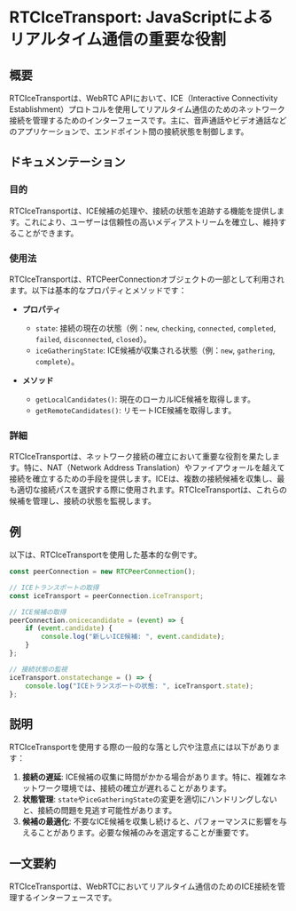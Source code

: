 <!--
Meta Description: # RTCIceTransport: JavaScriptによるリアルタイム通信の重要な役割 ## 概要 RTCIceTransportは、WebRTC APIにおいて、ICE（Interactive Connectivity Establishment）プロトコルを使用してリアルタイム通信のための...
Meta Keywords: rtcicetransportは, icetransport, state, new, peerconnection
-->

# RTCIceTransport: JavaScriptによるリアルタイム通信の重要な役割

## 概要
RTCIceTransportは、WebRTC APIにおいて、ICE（Interactive Connectivity Establishment）プロトコルを使用してリアルタイム通信のためのネットワーク接続を管理するためのインターフェースです。主に、音声通話やビデオ通話などのアプリケーションで、エンドポイント間の接続状態を制御します。

## ドキュメンテーション
### 目的
RTCIceTransportは、ICE候補の処理や、接続の状態を追跡する機能を提供します。これにより、ユーザーは信頼性の高いメディアストリームを確立し、維持することができます。

### 使用法
RTCIceTransportは、RTCPeerConnectionオブジェクトの一部として利用されます。以下は基本的なプロパティとメソッドです：

- **プロパティ**
  - `state`: 接続の現在の状態（例：`new`, `checking`, `connected`, `completed`, `failed`, `disconnected`, `closed`）。
  - `iceGatheringState`: ICE候補が収集される状態（例：`new`, `gathering`, `complete`）。

- **メソッド**
  - `getLocalCandidates()`: 現在のローカルICE候補を取得します。
  - `getRemoteCandidates()`: リモートICE候補を取得します。

### 詳細
RTCIceTransportは、ネットワーク接続の確立において重要な役割を果たします。特に、NAT（Network Address Translation）やファイアウォールを越えて接続を確立するための手段を提供します。ICEは、複数の接続候補を収集し、最も適切な接続パスを選択する際に使用されます。RTCIceTransportは、これらの候補を管理し、接続の状態を監視します。

## 例
以下は、RTCIceTransportを使用した基本的な例です。

```javascript
const peerConnection = new RTCPeerConnection();

// ICEトランスポートの取得
const iceTransport = peerConnection.iceTransport;

// ICE候補の取得
peerConnection.onicecandidate = (event) => {
    if (event.candidate) {
        console.log("新しいICE候補: ", event.candidate);
    }
};

// 接続状態の監視
iceTransport.onstatechange = () => {
    console.log("ICEトランスポートの状態: ", iceTransport.state);
};
```

## 説明
RTCIceTransportを使用する際の一般的な落とし穴や注意点には以下があります：

1. **接続の遅延**: ICE候補の収集に時間がかかる場合があります。特に、複雑なネットワーク環境では、接続の確立が遅れることがあります。
2. **状態管理**: `state`や`iceGatheringState`の変更を適切にハンドリングしないと、接続の問題を見逃す可能性があります。
3. **候補の最適化**: 不要なICE候補を収集し続けると、パフォーマンスに影響を与えることがあります。必要な候補のみを選定することが重要です。

## 一文要約
RTCIceTransportは、WebRTCにおいてリアルタイム通信のためのICE接続を管理するインターフェースです。